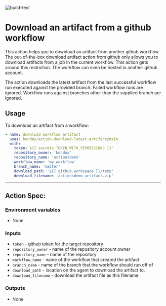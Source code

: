 ![build-test](https://github.com/benday-inc/download-latest-artifact/workflows/build-test/badge.svg)

# Download an artifact from a github workflow

This action helps you to download an artifact from another github workflow.  The out-of-the-box download artifact action from github only allows you to download artifacts from a job in the current workflow.  This action gets around this restriction.  The workflow can even be hosted in another github account.  

The action downloads the latest artifact from the last successful workflow run executed against the provided branch.  Failed workflow runs are ignored.  Workflow runs against branches other than the supplied branch are ignored.  

## Usage

To download an artifact from a workflow:  
```yaml
- name: download workflow artifact
  uses: benday/action-download-latest-artifact@main
  with:
	token: ${{ secrets.TOKEN_WITH_PERMISSIONS }}'
  	repository_owner: 'benday'
  	repository_name: 'actionsdemo'
  	workflow_name: 'my-workflow'
  	branch_name: 'master'
  	download_path: '${{ github.workspace }}/temp'
  	download_filename: 'actionsdemo-artifact.zip'

```

----
## Action Spec:

### Environment variables
- None

### Inputs
- `token` - github token for the target repository
- `repository_owner` - name of the repository account owner
- `repository_name` - name of the repository
- `workflow_name` - name of the workflow that created the artifact
- `branch_name` - name of the branch that the workflow should run off of
- `download_path` - location on the agent to download the artifact to.
- `download_filename` - download the artifact file as this filename

### Outputs
- None
